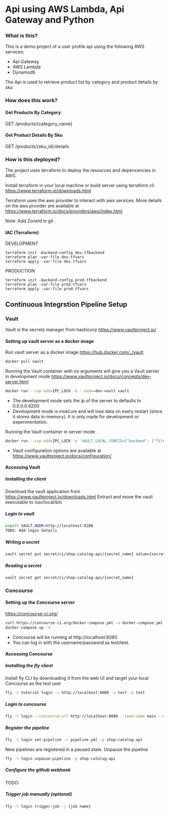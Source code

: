 # Api using AWS Lambda, Api Gateway and Python

### What is this?
This is a demo project of a user profile api using the following AWS services:
- Api Gateway 
- AWS Lambda 
- Dynamodb

The Api is used to retrieve product list by category and product details by sku

### How does this work?
#### Get Products By Category

GET /products/{category_name}


#### Get Product Details By Sku 

GET /products/{sku_id}/details


### How is this deployed?
The project uses terraform to deploy the resources and depencencies in AWS.

Install terraform in your local machine or build server using terraform cli
https://www.terraform.io/downloads.html

Terraform uses the aws provider to interact with aws services. More details on 
the aws provider are available at 
https://www.terraform.io/docs/providers/aws/index.html

Note: Add ZoneId in git 

#### IAC (Terraform)

DEVELOPMENT
```shell script
terraform init -backend-config dev.tfbackend
terraform plan -var-file dev.tfvars
terraform apply -var-file dev.tfvars

```

PRODUCTION
```shell script
terraform init -backend-config prod.tfbackend
terraform plan -var-file prod.tfvars
terraform apply -var-file prod.tfvars
```

## Continuous Integrstion Pipeline Setup

### Vault
Vault is the secrets manager from hashicorp
https://www.vaultproject.io/

#### Setting up vault server as a docker image
Run vault server as a docker image 
https://hub.docker.com/_/vault

```bash
docker pull vault
```
Running the Vault container with no arguments will give you a Vault server in development mode
https://www.vaultproject.io/docs/concepts/dev-server.html

```bash
docker run --cap-add=IPC_LOCK -d --name=dev-vault vault
```
- The development mode sets the ip of the server to defaults to 0.0.0.0:8200
- Development mode is insecure and will lose data on every restart (since it stores data in-memory). It is only made for development or experimentation.

Running the Vault container in server mode
```bash
docker run --cap-add=IPC_LOCK -e 'VAULT_LOCAL_CONFIG={"backend": {"file": {"path": "/vault/file"}}, "default_lease_ttl": "168h", "max_lease_ttl": "720h"}' vault server
```
- Vault configuration options are available at https://www.vaultproject.io/docs/configuration/


#### Accessing Vault
##### Installing the client

Download the vault application from https://www.vaultproject.io/downloads.html
Extract and move the vault executable to /usr/local/bin

##### Login to vault
```bash
export VAULT_ADDR=http://localhost:8200
TODO: Add login details
```

##### Writing a secret
```bash
vault secret put secret/ci/shop-catalog-api/{secret_name} value={secret_value}
```

##### Reading a secret
```bash
vault secret get secret/ci/shop-catalog-api/{secret_name}
```

### Concourse

#### Setting up the Concourse server

https://concourse-ci.org/
```bash
curl https://concourse-ci.org/docker-compose.yml -o docker-compose.yml
docker-compose up -d
```
- Concourse will be running at http://localhost:8080 
- You can log in with the username/password as test/test.

#### Accessing Concourse

##### Installing the fly client
Install fly CLI by downloading it from the web UI and target your local Concourse as the test user

```bash
fly -t tutorial login -c http://localhost:8080 -u test -p test
```

##### Login to concourse
```bash
fly -t login --concourse-url http://localhost:8080 --team-name main --open-browser
```

##### Register the pipeline
```bash
fly -t login set-pipeline -c pipeline.yml -p shop-catalog-api
```

New pipelines are registered in a paused state. Unpause the pipeline
```bash
fly -t login unpause-pipeline -p shop-catalog-api
```

##### Configure the github webhook 
TODO:

##### Trigger job manually (optional)
```bash
fly -t login trigger-job -j {job name}
```
